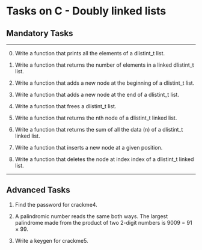 # Tasks on C - Doubly linked lists

## Mandatory Tasks

---

0. Write a function that prints all the elements of a dlistint_t list.

1. Write a function that returns the number of elements in a linked dlistint_t list.

2. Write a function that adds a new node at the beginning of a dlistint_t list.

3. Write a function that adds a new node at the end of a dlistint_t list.

4. Write a function that frees a dlistint_t list.

5. Write a function that returns the nth node of a dlistint_t linked list.

6. Write a function that returns the sum of all the data (n) of a dlistint_t linked list.

7. Write a function that inserts a new node at a given position.

8. Write a function that deletes the node at index index of a dlistint_t linked list.

---

## Advanced Tasks

1. Find the password for crackme4.

2. A palindromic number reads the same both ways. The largest palindrome made from the product of two 2-digit numbers is 9009 = 91 × 99.

3. Write a keygen for crackme5.
